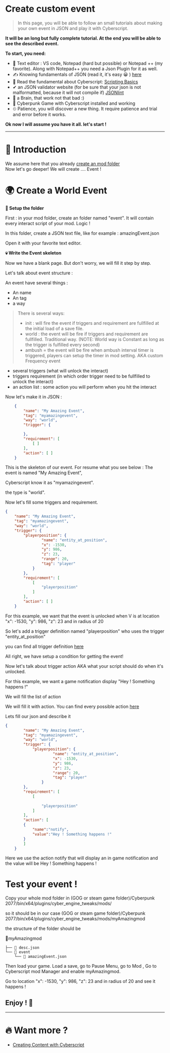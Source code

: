 # Create custom event

> In this page, you will be able to follow an small tutorials about making your own event in JSON and play it with Cyberscript.

**It will be an long but fully complete tutorial. At the end you will be able to see the described event.**

**To start, you need:**
- 📄 Text editor : VS code, Notepad (hard but possible) or Notepad ++ (my favorite). Along with Notepad++ you need a Json Plugin for it as well.
- ✍️ Knowing fundamentals of JSON (read it, it's easy 😀 ) [here](https://www.w3schools.com/js/js_json_intro.asp)
- 💯 Read the fundamental about Cyberscript: [Scripting Basics](scripting-basics.md)
- ✔ an JSON validator website (for be sure that your json is not malformatted, because it will not compile if) [JSONlint](https://jsonlint.com/)
- 🧠 a Brain, that work not that bad :)
- 🥇 Cyberpunk Game with Cyberscript installed and working
- ⏲ Patience, you will discover a new thing. It require patience and trial and error before it works.

**Ok now I will assume you have it all. let's start !**<hr>

# 📁 Introduction

We assume here that you already [create an mod folder](create-an-mod-folder.md)
<br>Now let's go deeper! We will create .... Event !

# 🌍 Create a World Event

**📂 Setup the folder**

First : in your mod folder, create an folder named "event". It will contain every interact script of your mod. Logic !

In this folder, create a JSON text file, like for example : amazingEvent.json<br>

Open it with your favorite text editor.

**💀 Write the Event skeleton**

Now we have a blank page. But don't worry, we will fill it step by step.

Let's talk about event structure :

An event have several things :
- An name
- An tag
- a way

> There is several ways:
> - init : will fire the event if triggers and requirement are fullfilled at the initial load of a save file.
> - world : the event will be fire if triggers and requirement are fullfilled. Traditional way. (NOTE: World way is Constant as long as the trigger is fulfilled every second)
> - ambush = the event will be fire when ambush interval timer is triggered, players can setup the timer in mod setting. AKA custom Frequency event

- several triggers (what will unlock the interact)
- triggers requirement (in which order trigger need to be fullfilled to unlock the interact)
- an action list : some action you will perform when you hit the interact

Now let's make it in JSON :

```json
    {
		"name": "My Amazing Event",
		"tag": "myamazingevent",
		"way": "world",
		"trigger": {

		},
		"requirement": [
			[ ]
		],
		"action": [ ]
	}
```

This is the skeleton of our event. For resume what you see below : The event is named "My Amazing Event",

Cyberscript know it as "myamazingevent".

the type is "world".

Now let's fill some triggers and requirement.

```json
{
	"name": "My Amazing Event",
	"tag": "myamazingevent",
	"way": "world",
	"trigger": {
		"playerposition": {
	            "name": "entity_at_position",
	            "x": -1530,
	            "y": 986,
                "z": 23,
		        "range": 20,
		        "tag": "player"
           	}
		},
		"requirement": [
			[
				"playerposition"
			]
		],
		"action": [ ]
	}
```

For this example, we want that the event is unlocked when V is at location "x": -1530, "y": 986, "z": 23 and in radius of 20

So let's add a trigger definition named "playerposition" who uses the trigger "entity_at_position"

you can find all trigger definition [here](https://raw.githubusercontent.com/cyberscript77/release/main/bin/x64/plugins/cyber_engine_tweaks/mods/cyberscript/mod/data/triggertemplate.json)

All right, we have setup a condition for getting the event!

Now let's talk about trigger action AKA what your script should do when it's unlocked.

For this example, we want a game notification display "Hey ! Something happens !"

We will fill the list of action

We will fill it with action. You can find every possible action [here](https://raw.githubusercontent.com/cyberscript77/release/main/bin/x64/plugins/cyber_engine_tweaks/mods/cyberscript/mod/data/actiontemplate.json)

Lets fill our json and describe it

```json
{
		"name": "My Amazing Event",
		"tag": "myamazingevent",
		"way": "world",
		"trigger": {
			"playerposition": {
		             "name": "entity_at_position",
		             "x": -1530,
			         "y": 986,
         	         "z": 23,
		             "range": 20,
		             "tag": "player"
                }
		},
		"requirement": [
			[
				
				"playerposition"
			]
		],
		"action": [
		{
			"name":"notify",
			"value":"Hey ! Something happens !"
		}
		]
	}
```

Here we use the action notify that will display an in game notification and the value will be Hey ! Something happens !

# Test your event !

Copy your whole mod folder in (GOG or steam game folder)/Cyberpunk 2077/bin/x64/plugins/cyber_engine_tweaks/mods/

so it should be in our case (GOG or steam game folder)/Cyberpunk 2077/bin/x64/plugins/cyber_engine_tweaks/mods/myAmazingmod

the structure of the folder should be

📂myAmazingmod

```structure
├── 📃 desc.json
└── 📁 event
    └── 📃 amazingEvent.json
```

Then load your game. Load a save, go to Pause Menu, go to Mod , Go to Cyberscript mod Manager and enable myAmazingmod.

Go to location "x": -1530, "y": 986, "z": 23 and in radius of 20 and see it happens !

<h2>Enjoy ! 🤠</h2><hr>

# 🔥 Want more ?
- [Creating Content with Cyberscript](creating-content-with-cyberscript.md)